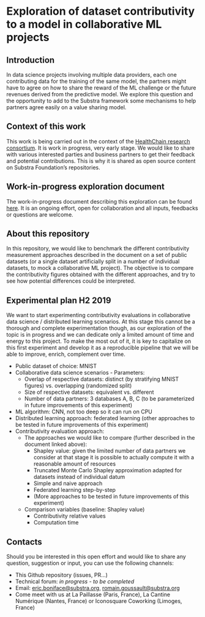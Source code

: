# Exploration of dataset contributivity to a model in collaborative ML projects

## Introduction
In data science projects involving multiple data providers, each one contributing data for the training of the same model, the partners might have to agree on how to share the reward of the ML challenge or the future revenues derived from the predictive model. We explore this question and the opportunity to add to the Substra framework some mechanisms to help partners agree easily on a value sharing model.

## Context of this work
This work is being carried out in the context of the [HealthChain research consortium](https://www.substra.ai/en/healthchain-project). It is work in progress, very early stage. We would like to share with various interested parties and business partners to get their feedback and potential contributions. This is why it is shared as open source content on Substra Foundation’s repositories.

## Work-in-progress exploration document
The work-in-progress document describing this exploration can be found [here](https://docs.google.com/document/d/1dILvplN7h3-KB6OcHFNx9lSpAKyaBrwNaIRQ9j6XDT8/edit?usp=sharing). It is an ongoing effort, open for collaboration and all inputs, feedbacks or questions are welcome.

## About this repository
In this repository, we would like to benchmark the different contributivity measurement approaches described in the document on a set of public datasets (or a single dataset artificially split in a number of individual datasets, to mock a collaborative ML project).
The objective is to compare the contributivity figures obtained with the different approaches, and try to see how potential differences could be interpreted.

## Experimental plan H2 2019
We want to start experimenting contributivity evaluations in collaborative data science / distributed learning scenarios. At this stage this cannot be a thorough and complete experimentation though, as our exploration of the topic is in progress and we can dedicate only a limited amount of time and energy to this project. To make the most out of it, it is key to capitalize on this first experiment and develop it as a reproducible pipeline that we will be able to improve, enrich, complement over time.
- Public dataset of choice: MNIST
- Collaborative data science scenarios - Parameters:
  - Overlap of respective datasets: distinct (by stratifying MNIST figures) vs. overlapping (randomized split)
  - Size of respective datasets: equivalent vs. different
  - Number of data partners: 3 databases A, B, C (to be parameterized in future improvements of this experiment)
- ML algorithm: CNN, not too deep so it can run on CPU
- Distributed learning approach: federated learning (other approaches to be tested in future improvements of this experiment)
- Contributivity evaluation approach:
  - The approaches we would like to compare (further described in the document linked above):
    - Shapley value: given the limited number of data partners we consider at that stage it is possible to actually compute it with a reasonable amount of resources
    - Truncated Monte Carlo Shapley approximation adapted for datasets instead of individual datum
    - Simple and naive approach
    - Federated learning step-by-step
    - (More approaches to be tested in future improvements of this experiment)
  - Comparison variables (baseline: Shapley value)
    - Contributivity relative values
    - Computation time

## Contacts
Should you be interested in this open effort and would like to share any question, suggestion or input, you can use the following channels:
  - This Github repository (issues, PR...)
  - Technical forum: *in progress - to be completed*
  - Email: eric.boniface@substra.org, romain.goussault@substra.org
  - Come meet with us at La Paillasse (Paris, France), La Cantine Numérique (Nantes, France) or Iconosquare Coworking (Limoges, France)